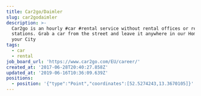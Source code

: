 ```yaml
---
title: Car2go/Daimler
slug: car2godaimler
description: >-
  Car2go is an hourly #car #rental service without rental offices or return
  stations. Grab a car from the street and leave it anywhere in our Home Area in
  your City
tags:
  - car
  - rental
job_board_url: 'https://www.car2go.com/EU/career/'
created_at: '2017-06-28T20:40:27.858Z'
updated_at: '2019-06-16T10:36:09.639Z'
positions:
  - position: '{"type":"Point","coordinates":[52.5274243,13.3670105]}'
---
```


